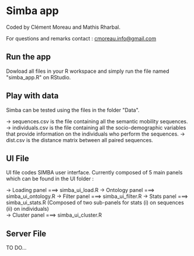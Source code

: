 # Simba app

Coded by Clément Moreau and Mathis Rharbal. 

For questions and remarks contact : cmoreau.info@gmail.com

## Run the app

Dowload all files in your R workspace and simply run the file named "simba_app.R" on RStudio.

## Play with data

Simba can be tested using the files in the folder "Data". 

-> sequences.csv    is the file containing all the semantic mobility sequences.
-> individuals.csv  is the file containing all the socio-demographic variables that provide information on the individuals who perform the sequences. 
-> dist.csv         is the distance matrix between all paired sequences. 

## UI File

UI file codes SIMBA user interface. Currently composed of 5 main panels which can be found in the UI folder : 

-> Loading panel   ===> simba_ui_load.R
-> Ontology panel  ===> simba_ui_ontology.R
-> Filter panel    ===> simba_ui_filter.R
-> Stats panel     ===> simba_ui_stats.R   (Composed of two sub-panels for stats (i) on sequences (ii) on individuals)                    
-> Cluster panel   ===> simba_ui_cluster.R

## Server File

TO DO...
